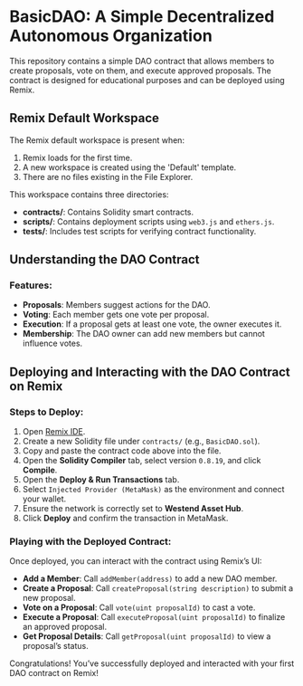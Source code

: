 # BasicDAO: A Simple Decentralized Autonomous Organization

This repository contains a simple DAO contract that allows members to create proposals, vote on them, and execute approved proposals. The contract is designed for educational purposes and can be deployed using Remix.

## Remix Default Workspace

The Remix default workspace is present when:
1. Remix loads for the first time.
2. A new workspace is created using the 'Default' template.
3. There are no files existing in the File Explorer.

This workspace contains three directories:

- **contracts/**: Contains Solidity smart contracts.
- **scripts/**: Contains deployment scripts using `web3.js` and `ethers.js`.
- **tests/**: Includes test scripts for verifying contract functionality.

## Understanding the DAO Contract

### Features:
- **Proposals**: Members suggest actions for the DAO.
- **Voting**: Each member gets one vote per proposal.
- **Execution**: If a proposal gets at least one vote, the owner executes it.
- **Membership**: The DAO owner can add new members but cannot influence votes.


## Deploying and Interacting with the DAO Contract on Remix

### Steps to Deploy:
1. Open [Remix IDE](https://remix.ethereum.org/).
2. Create a new Solidity file under `contracts/` (e.g., `BasicDAO.sol`).
3. Copy and paste the contract code above into the file.
4. Open the **Solidity Compiler** tab, select version `0.8.19`, and click **Compile**.
5. Open the **Deploy & Run Transactions** tab.
6. Select `Injected Provider (MetaMask)` as the environment and connect your wallet.
7. Ensure the network is correctly set to **Westend Asset Hub**.
8. Click **Deploy** and confirm the transaction in MetaMask.

### Playing with the Deployed Contract:
Once deployed, you can interact with the contract using Remix’s UI:

- **Add a Member**: Call `addMember(address)` to add a new DAO member.
- **Create a Proposal**: Call `createProposal(string description)` to submit a new proposal.
- **Vote on a Proposal**: Call `vote(uint proposalId)` to cast a vote.
- **Execute a Proposal**: Call `executeProposal(uint proposalId)` to finalize an approved proposal.
- **Get Proposal Details**: Call `getProposal(uint proposalId)` to view a proposal’s status.

Congratulations! You’ve successfully deployed and interacted with your first DAO contract on Remix!

